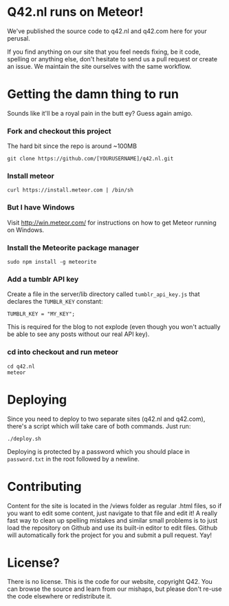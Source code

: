 # Q42.nl runs on Meteor!

We've published the source code to q42.nl and q42.com here for your perusal.

If you find anything on our site that you feel needs fixing, be it code, spelling or anything else,
don't hesitate to send us a pull request or create an issue. We maintain the site ourselves with the same workflow.

# Getting the damn thing to run
Sounds like it'll be a royal pain in the butt ey? Guess again amigo.

### Fork and checkout this project 
The hard bit since the repo is around ~100MB

	git clone https://github.com/[YOURUSERNAME]/q42.nl.git

### Install meteor

	curl https://install.meteor.com | /bin/sh
	
### But I have Windows

Visit http://win.meteor.com/ for instructions on how to get Meteor running on Windows.

### Install the Meteorite package manager

	sudo npm install -g meteorite
	
### Add a tumblr API key

Create a file in the server/lib directory called `tumblr_api_key.js` that declares the `TUMBLR_KEY` constant:

	TUMBLR_KEY = "MY_KEY";
	
This is required for the blog to not explode (even though you won't actually be able to see any posts without our real API key).

### cd into checkout and run meteor

	cd q42.nl
	meteor
	
# Deploying

Since you need to deploy to two separate sites (q42.nl and q42.com), there's a script which will take care of both commands. Just run:

	./deploy.sh
	
Deploying is protected by a password which you should place in `password.txt` in the root followed by a newline.

# Contributing

Content for the site is located in the /views folder as regular .html files, so if you want to edit some content, just
navigate to that file and edit it! A really fast way to clean up spelling mistakes and similar small problems is to just
load the repository on Github and use its built-in editor to edit files. Github will automatically fork the project for you
and submit a pull request. Yay!

# License?

There is no license. This is the code for our website, copyright Q42. You can browse the source and learn from our mishaps,
but please don't re-use the code elsewhere or redistribute it.
